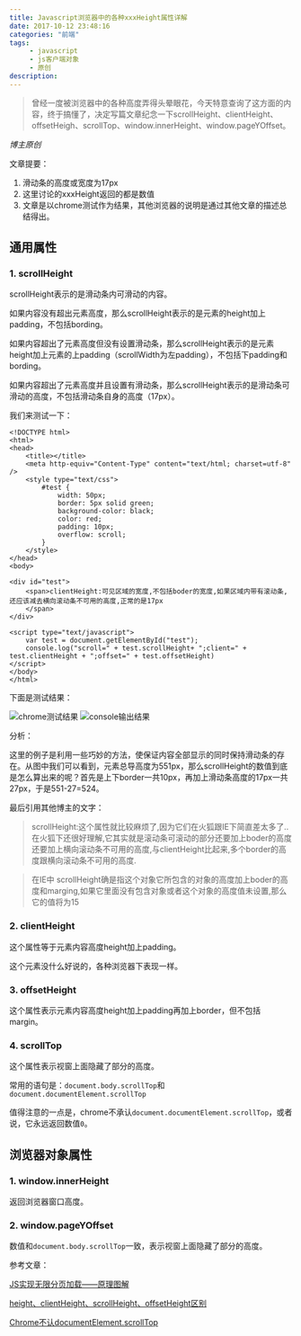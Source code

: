 ```yaml
---
title: Javascript浏览器中的各种xxxHeight属性详解
date: 2017-10-12 23:48:16
categories: "前端"
tags:
     - javascript
     - js客户端对象
     - 原创
description:
---
```


> 曾经一度被浏览器中的各种高度弄得头晕眼花，今天特意查询了这方面的内容，终于搞懂了，决定写篇文章纪念一下scrollHeight、clientHeight、offsetHeigh、scrollTop、window.innerHeight、window.pageYOffset。
<!--more-->

*博主原创*

文章提要：

1. 滑动条的高度或宽度为17px
2. 这里讨论的xxxHeight返回的都是数值
3. 文章是以chrome测试作为结果，其他浏览器的说明是通过其他文章的描述总结得出。

## 通用属性
### 1. scrollHeight
scrollHeight表示的是滑动条内可滑动的内容。

如果内容没有超出元素高度，那么scrollHeight表示的是元素的height加上padding，不包括bording。

如果内容超出了元素高度但没有设置滑动条，那么scrollHeight表示的是元素height加上元素的上padding（scrollWidth为左padding），不包括下padding和bording。

如果内容超出了元素高度并且设置有滑动条，那么scrollHeight表示的是滑动条可滑动的高度，不包括滑动条自身的高度（17px）。

我们来测试一下：
```
<!DOCTYPE html>
<html>
<head>
    <title></title>
    <meta http-equiv="Content-Type" content="text/html; charset=utf-8" />
    <style type="text/css">
        #test {
            width: 50px;
            border: 5px solid green;
            background-color: black;
            color: red;
            padding: 10px;
            overflow: scroll;
        }
    </style>
</head>
<body>

<div id="test">
    <span>clientHeight:可见区域的宽度,不包括boder的宽度,如果区域内带有滚动条,还应该减去横向滚动条不可用的高度,正常的是17px
    </span>
</div>

<script type="text/javascript">
    var test = document.getElementById("test");
    console.log("scroll=" + test.scrollHeight+ ";client=" + test.clientHeight + ";offset=" + test.offsetHeight)
</script>
</body>
</html>
```
下面是测试结果：

![chrome测试结果](http://ohkgqh4gv.bkt.clouddn.com/1507825158%281%29.png)
![console输出结果](http://ohkgqh4gv.bkt.clouddn.com/1507825190%281%29.png)

分析：

这里的例子是利用一些巧妙的方法，使保证内容全部显示的同时保持滑动条的存在。从图中我们可以看到，元素总导高度为551px，那么scrollHeight的数值到底是怎么算出来的呢？首先是上下border一共10px，再加上滑动条高度的17px一共27px，于是551-27=524。

最后引用其他博主的文字：
> scrollHeight:这个属性就比较麻烦了,因为它们在火狐跟IE下简直差太多了..
在火狐下还很好理解,它其实就是滚动条可滚动的部分还要加上boder的高度还要加上横向滚动条不可用的高度,与clientHeight比起来,多个border的高度跟横向滚动条不可用的高度.

>在IE中 scrollHeight确是指这个对象它所包含的对象的高度加上boder的高度和marging,如果它里面没有包含对象或者这个对象的高度值未设置,那么它的值将为15

### 2. clientHeight
这个属性等于元素内容高度height加上padding。

这个元素没什么好说的，各种浏览器下表现一样。

### 3. offsetHeight
这个属性表示元素内容高度height加上padding再加上border，但不包括margin。

### 4. scrollTop
这个属性表示视窗上面隐藏了部分的高度。

常用的语句是：`document.body.scrollTop`和`document.documentElement.scrollTop`

值得注意的一点是，chrome不承认`document.documentElement.scrollTop`，或者说，它永远返回数值`0`。

## 浏览器对象属性
### 1. window.innerHeight
返回浏览器窗口高度。

### 2. window.pageYOffset
数值和`document.body.scrollTop`一致，表示视窗上面隐藏了部分的高度。

参考文章：

[JS实现无限分页加载——原理图解](http://www.cnblogs.com/xing901022/p/5052780.html)

[height、clientHeight、scrollHeight、offsetHeight区别](http://www.cnblogs.com/yuteng/articles/1894578.html)

[Chrome不认documentElement.scrollTop](https://jingyan.baidu.com/article/a3f121e4f21433fc9052bb8f.html)
